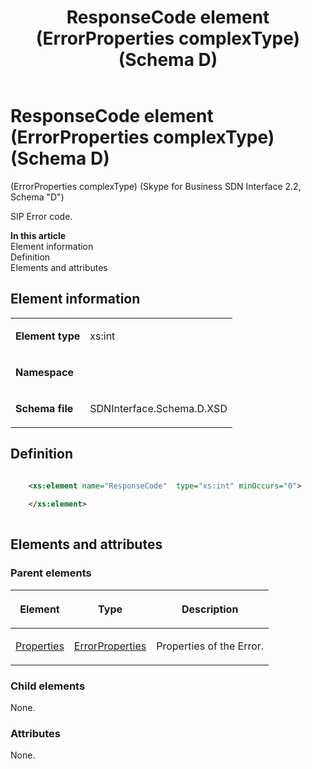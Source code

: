 ﻿---
title: ResponseCode element (ErrorProperties complexType) (Schema D)
TOCTitle: ResponseCode element (ErrorProperties complexType)
ms:assetid: 8fcd18f7-a8cd-932c-1b2f-7a435c86b6d1
ms:mtpsurl: https://msdn.microsoft.com/library/Mt170986(v=office.16)
ms:contentKeyID: 65855561
ms.date: 08/24/2015
mtps_version: v=office.16
dev_langs:
- xml
---

# ResponseCode element (ErrorProperties complexType) (Schema D)

(ErrorProperties complexType) (Skype for Business SDN Interface 2.2, Schema "D")

SIP Error code.


**In this article**  
Element information  
Definition  
Elements and attributes  

## Element information

<table>
<tbody>
<tr class="odd">
<td><p><strong>Element type</strong></p></td>
<td><p>xs:int</p></td>
</tr>
<tr class="even">
<td><p><strong>Namespace</strong></p></td>
<td><p></p></td>
</tr>
<tr class="odd">
<td><p><strong>Schema file</strong></p></td>
<td><p>SDNInterface.Schema.D.XSD</p></td>
</tr>
</tbody>
</table>


## Definition

```xml

    <xs:element name="ResponseCode"  type="xs:int" minOccurs="0">
    
    </xs:element>
  
```

## Elements and attributes

### Parent elements

<table>
<thead>
<tr class="header">
<th><p>Element</p></th>
<th><p>Type</p></th>
<th><p>Description</p></th>
</tr>
</thead>
<tbody>
<tr class="odd">
<td><p><a href="properties-element-errortype-complextype-skype-for-business-sdn-interface-2-2-schema-d.md">Properties</a></p></td>
<td><p><a href="errorproperties-complextype-skype-for-business-sdn-interface-2-2-schema-d.md">ErrorProperties</a></p></td>
<td><p>Properties of the Error.</p></td>
</tr>
</tbody>
</table>


### Child elements

None.

### Attributes

None.

